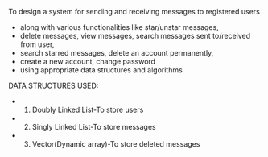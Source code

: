 To design a system for sending and receiving messages to  registered users
 *  along with various functionalities like star/unstar messages,
 *  delete messages, view messages, search messages sent to/received from user,
 *  search starred messages, delete an account permanently,
 *  create a new account, change password
 *  using appropriate data structures and algorithms
 
 DATA STRUCTURES USED:
 
 *  1) Doubly Linked List-To store users
 *  2) Singly Linked List-To store messages
 *  3) Vector(Dynamic array)-To store deleted messages
